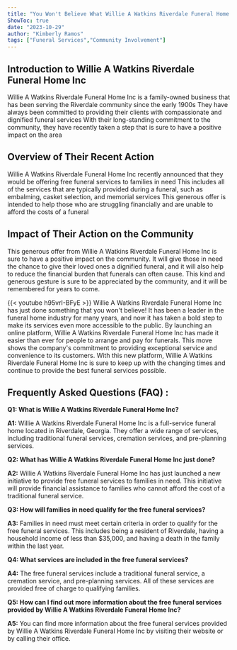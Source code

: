 ```yaml
---
title: "You Won't Believe What Willie A Watkins Riverdale Funeral Home Inc Has Just Done!"
ShowToc: true 
date: "2023-10-29"
author: "Kimberly Ramos" 
tags: ["Funeral Services","Community Involvement"]
---
```

## Introduction to Willie A Watkins Riverdale Funeral Home Inc 
Willie A Watkins Riverdale Funeral Home Inc is a family-owned business that has been serving the Riverdale community since the early 1900s They have always been committed to providing their clients with compassionate and dignified funeral services With their long-standing commitment to the community, they have recently taken a step that is sure to have a positive impact on the area

## Overview of Their Recent Action
Willie A Watkins Riverdale Funeral Home Inc recently announced that they would be offering free funeral services to families in need This includes all of the services that are typically provided during a funeral, such as embalming, casket selection, and memorial services This generous offer is intended to help those who are struggling financially and are unable to afford the costs of a funeral

## Impact of Their Action on the Community
This generous offer from Willie A Watkins Riverdale Funeral Home Inc is sure to have a positive impact on the community. It will give those in need the chance to give their loved ones a dignified funeral, and it will also help to reduce the financial burden that funerals can often cause. This kind and generous gesture is sure to be appreciated by the community, and it will be remembered for years to come.

{{< youtube h95vrI-BFyE >}} 
Willie A Watkins Riverdale Funeral Home Inc has just done something that you won't believe! It has been a leader in the funeral home industry for many years, and now it has taken a bold step to make its services even more accessible to the public. By launching an online platform, Willie A Watkins Riverdale Funeral Home Inc has made it easier than ever for people to arrange and pay for funerals. This move shows the company's commitment to providing exceptional service and convenience to its customers. With this new platform, Willie A Watkins Riverdale Funeral Home Inc is sure to keep up with the changing times and continue to provide the best funeral services possible.

## Frequently Asked Questions (FAQ) :
**Q1: What is Willie A Watkins Riverdale Funeral Home Inc?**

**A1:** Willie A Watkins Riverdale Funeral Home Inc is a full-service funeral home located in Riverdale, Georgia. They offer a wide range of services, including traditional funeral services, cremation services, and pre-planning services.

**Q2: What has Willie A Watkins Riverdale Funeral Home Inc just done?**

**A2:** Willie A Watkins Riverdale Funeral Home Inc has just launched a new initiative to provide free funeral services to families in need. This initiative will provide financial assistance to families who cannot afford the cost of a traditional funeral service.

**Q3: How will families in need qualify for the free funeral services?**

**A3:** Families in need must meet certain criteria in order to qualify for the free funeral services. This includes being a resident of Riverdale, having a household income of less than $35,000, and having a death in the family within the last year.

**Q4: What services are included in the free funeral services?**

**A4:** The free funeral services include a traditional funeral service, a cremation service, and pre-planning services. All of these services are provided free of charge to qualifying families.

**Q5: How can I find out more information about the free funeral services provided by Willie A Watkins Riverdale Funeral Home Inc?**

**A5:** You can find more information about the free funeral services provided by Willie A Watkins Riverdale Funeral Home Inc by visiting their website or by calling their office.



